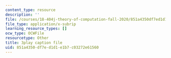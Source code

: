 ```yaml
---
content_type: resource
description: ''
file: /courses/18-404j-theory-of-computation-fall-2020/851a4350df7ed1d1e1b7c03272e61560_TSI3LR5WZmo.srt
file_type: application/x-subrip
learning_resource_types: []
ocw_type: OCWFile
resourcetype: Other
title: 3play caption file
uid: 851a4350-df7e-d1d1-e1b7-c03272e61560
---
```

